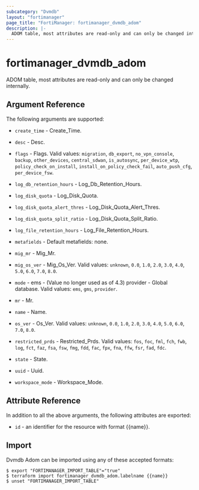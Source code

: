 ```yaml
---
subcategory: "Dvmdb"
layout: "fortimanager"
page_title: "FortiManager: fortimanager_dvmdb_adom"
description: |-
  ADOM table, most attributes are read-only and can only be changed internally.
---
```


# fortimanager_dvmdb_adom
ADOM table, most attributes are read-only and can only be changed internally.

## Argument Reference


The following arguments are supported:


* `create_time` - Create_Time.
* `desc` - Desc.
* `flags` - Flags. Valid values: `migration`, `db_export`, `no_vpn_console`, `backup`, `other_devices`, `central_sdwan`, `is_autosync`, `per_device_wtp`, `policy_check_on_install`, `install_on_policy_check_fail`, `auto_push_cfg`, `per_device_fsw`.

* `log_db_retention_hours` - Log_Db_Retention_Hours.
* `log_disk_quota` - Log_Disk_Quota.
* `log_disk_quota_alert_thres` - Log_Disk_Quota_Alert_Thres.
* `log_disk_quota_split_ratio` - Log_Disk_Quota_Split_Ratio.
* `log_file_retention_hours` - Log_File_Retention_Hours.
* `metafields` - Default metafields: none.
* `mig_mr` - Mig_Mr.
* `mig_os_ver` - Mig_Os_Ver. Valid values: `unknown`, `0.0`, `1.0`, `2.0`, `3.0`, `4.0`, `5.0`, `6.0`, `7.0`, `8.0`.

* `mode` - ems - (Value no longer used as of 4.3) provider - Global database. Valid values: `ems`, `gms`, `provider`.

* `mr` - Mr.
* `name` - Name.
* `os_ver` - Os_Ver. Valid values: `unknown`, `0.0`, `1.0`, `2.0`, `3.0`, `4.0`, `5.0`, `6.0`, `7.0`, `8.0`.

* `restricted_prds` - Restricted_Prds. Valid values: `fos`, `foc`, `fml`, `fch`, `fwb`, `log`, `fct`, `faz`, `fsa`, `fsw`, `fmg`, `fdd`, `fac`, `fpx`, `fna`, `ffw`, `fsr`, `fad`, `fdc`.

* `state` - State.
* `uuid` - Uuid.
* `workspace_mode` - Workspace_Mode.


## Attribute Reference

In addition to all the above arguments, the following attributes are exported:
* `id` - an identifier for the resource with format {{name}}.

## Import

Dvmdb Adom can be imported using any of these accepted formats:
```
$ export "FORTIMANAGER_IMPORT_TABLE"="true"
$ terraform import fortimanager_dvmdb_adom.labelname {{name}}
$ unset "FORTIMANAGER_IMPORT_TABLE"
```

